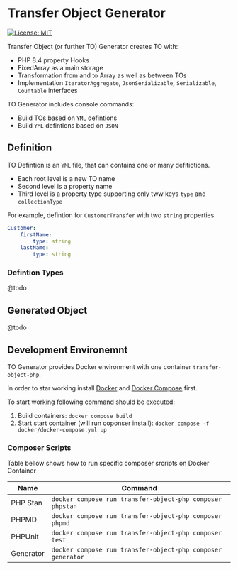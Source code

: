 Transfer Object Generator
==========================
[![License: MIT](https://img.shields.io/badge/License-MIT-yellow.svg)](https://opensource.org/licenses/MIT)

Transfer Object (or further TO) Generator creates TO with:

- PHP 8.4 property Hooks
- FixedArray as a main storage
- Transformation from and to Array as well as between TOs
- Implementation `IteratorAggregate`, `JsonSerializable`, `Serializable`, `Countable` interfaces

TO Generator includes console commands:

- Build TOs based on `YML` defintions
- Build `YML` defintions based on `JSON`


Definition
----------
TO Defintion is an `YML` file, that can contains one or many defitiotions.

 - Each root level is a new TO name
 - Second level is a property name
 - Third level is a property type supporting only tww keys `type` and `collectionType`

For example, defintion for `CustomerTransfer` with two `string` properties

```yml
Customer:
    firstName:
        type: string
    lastName:
        type: string
```

### Defintion Types
@todo

Generated Object
----------------
@todo

Development Environemnt
-----------------------

TO Generator provides Docker environment with one container `transfer-object-php`.

In order to star working install [Docker](https://docs.docker.com/engine/install/) and [Docker Compose](https://docs.docker.com/compose/install/) first.

To start working following command should be executed:


1. Build containers: `docker compose build`
2. Start start container (will run coponser install): `docker compose -f docker/docker-compose.yml up`

### Composer Scripts
Table bellow shows how to run specific composer srcripts on Docker Container

| Name      | Command                                                     |
|-----------|-------------------------------------------------------------|
| PHP Stan  | `docker compose run transfer-object-php composer phpstan`   |
| PHPMD     | `docker compose run transfer-object-php composer phpmd`     |
| PHPUnit   | `docker compose run transfer-object-php composer test`      |
| Generator | `docker compose run transfer-object-php composer generator` |
